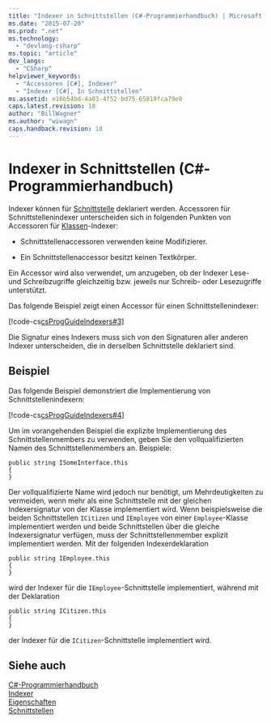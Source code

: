 ```yaml
---
title: "Indexer in Schnittstellen (C#-Programmierhandbuch) | Microsoft Docs"
ms.date: "2015-07-20"
ms.prod: ".net"
ms.technology: 
  - "devlang-csharp"
ms.topic: "article"
dev_langs: 
  - "CSharp"
helpviewer_keywords: 
  - "Accessoren [C#], Indexer"
  - "Indexer [C#], In Schnittstellen"
ms.assetid: e16b54bd-4a83-4f52-bd75-65819fca79e8
caps.latest.revision: 18
author: "BillWagner"
ms.author: "wiwagn"
caps.handback.revision: 18
---
```

# Indexer in Schnittstellen (C#-Programmierhandbuch)
Indexer können für [Schnittstelle](../../../csharp/language-reference/keywords/interface.md) deklariert werden.  Accessoren für Schnittstellenindexer unterscheiden sich in folgenden Punkten von Accessoren für [Klassen](../../../csharp/language-reference/keywords/class.md)\-Indexer:  
  
-   Schnittstellenaccessoren verwenden keine Modifizierer.  
  
-   Ein Schnittstellenaccessor besitzt keinen Textkörper.  
  
 Ein Accessor wird also verwendet, um anzugeben, ob der Indexer Lese\- und Schreibzugriffe gleichzeitig bzw. jeweils nur Schreib\- oder Lesezugriffe unterstützt.  
  
 Das folgende Beispiel zeigt einen Accessor für einen Schnittstellenindexer:  
  
 [!code-cs[csProgGuideIndexers#3](../../../csharp/programming-guide/classes-and-structs/codesnippet/csharp/indexers-in-interfaces_1.cs)]  
  
 Die Signatur eines Indexers muss sich von den Signaturen aller anderen Indexer unterscheiden, die in derselben Schnittstelle deklariert sind.  
  
## Beispiel  
 Das folgende Beispiel demonstriert die Implementierung von Schnittstellenindexern:  
  
 [!code-cs[csProgGuideIndexers#4](../../../csharp/programming-guide/classes-and-structs/codesnippet/csharp/indexers-in-interfaces_2.cs)]  
  
 Um im vorangehenden Beispiel die explizite Implementierung des Schnittstellenmembers zu verwenden, geben Sie den vollqualifizierten Namen des Schnittstellenmembers an.  Beispiele:  
  
```  
public string ISomeInterface.this   
{   
}   
```  
  
 Der vollqualifizierte Name wird jedoch nur benötigt, um Mehrdeutigkeiten zu vermeiden, wenn mehr als eine Schnittstelle mit der gleichen Indexersignatur von der Klasse implementiert wird.  Wenn beispielsweise die beiden Schnittstellen `ICitizen` und `IEmployee` von einer  `Employee`\-Klasse implementiert werden und beide Schnittstellen über die gleiche Indexersignatur verfügen, muss der Schnittstellenmember explizit implementiert werden.  Mit der folgenden Indexerdeklaration  
  
```  
public string IEmployee.this   
{   
}   
```  
  
 wird der Indexer für die `IEmployee`\-Schnittstelle implementiert, während mit der Deklaration  
  
```  
public string ICitizen.this   
{   
}   
```  
  
 der Indexer für die `ICitizen`\-Schnittstelle implementiert wird.  
  
## Siehe auch  
 [C\#\-Programmierhandbuch](../../../csharp/programming-guide/index.md)   
 [Indexer](../../../csharp/programming-guide/indexers/index.md)   
 [Eigenschaften](../../../csharp/programming-guide/classes-and-structs/properties.md)   
 [Schnittstellen](../../../csharp/programming-guide/interfaces/index.md)